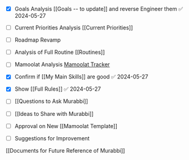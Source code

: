 
- [x] Goals Analysis [[Goals -- to update]] and reverse Engineer them ✅ 2024-05-27
- [ ] Current Priorities Analysis [[Current Priorities]]
- [ ] Roadmap Revamp
- [ ] Analysis of Full Routine [[Routines]]
- [ ] Mamoolat Analysis [Mamoolat Tracker](https://www.notion.so/1d9309c296ee4b2d9c1c70f5555b6d32?pvs=21)
- [x] Confirm if [[My Main Skills]] are good ✅ 2024-05-27
- [x] Show [[Full Rules]] ✅ 2024-05-27
- [ ] [[Questions to Ask Murabbi]]
- [ ] [[Ideas to Share with Murabbi]]
- [ ] Approval on New [[Mamoolat Template]]
- [ ] Suggestions for Improvement


[[Documents for Future Reference of Murabbi]]